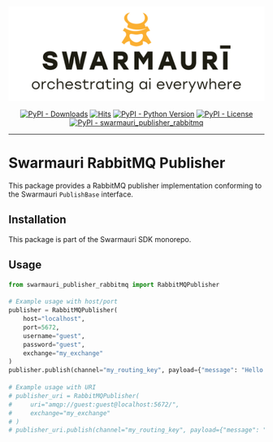 ![Swarmauri Logo](https://github.com/swarmauri/swarmauri-sdk/blob/3d4d1cfa949399d7019ae9d8f296afba773dfb7f/assets/swarmauri.brand.theme.svg)

<p align="center">
    <a href="https://pypi.org/project/swarmauri_publisher_rabbitmq/">
        <img src="https://img.shields.io/pypi/dm/swarmauri_publisher_rabbitmq" alt="PyPI - Downloads"/></a>
    <a href="https://hits.sh/github.com/swarmauri/swarmauri-sdk/tree/master/pkgs/standards/swarmauri_publisher_rabbitmq/">
        <img alt="Hits" src="https://hits.sh/github.com/swarmauri/swarmauri-sdk/tree/master/pkgs/standards/swarmauri_publisher_rabbitmq.svg"/></a>
    <a href="https://pypi.org/project/swarmauri_publisher_rabbitmq/">
        <img src="https://img.shields.io/pypi/pyversions/swarmauri_publisher_rabbitmq" alt="PyPI - Python Version"/></a>
    <a href="https://pypi.org/project/swarmauri_publisher_rabbitmq/">
        <img src="https://img.shields.io/pypi/l/swarmauri_publisher_rabbitmq" alt="PyPI - License"/></a>
    <a href="https://pypi.org/project/swarmauri_publisher_rabbitmq/">
        <img src="https://img.shields.io/pypi/v/swarmauri_publisher_rabbitmq?label=swarmauri_publisher_rabbitmq&color=green" alt="PyPI - swarmauri_publisher_rabbitmq"/></a>

</p>

---

# Swarmauri RabbitMQ Publisher

This package provides a RabbitMQ publisher implementation conforming to the Swarmauri `PublishBase` interface.

## Installation

This package is part of the Swarmauri SDK monorepo.

## Usage

```python
from swarmauri_publisher_rabbitmq import RabbitMQPublisher

# Example usage with host/port
publisher = RabbitMQPublisher(
    host="localhost",
    port=5672,
    username="guest",
    password="guest",
    exchange="my_exchange"
)
publisher.publish(channel="my_routing_key", payload={"message": "Hello RabbitMQ!"})

# Example usage with URI
# publisher_uri = RabbitMQPublisher(
#     uri="amqp://guest:guest@localhost:5672/",
#     exchange="my_exchange"
# )
# publisher_uri.publish(channel="my_routing_key", payload={"message": "Hello via URI!"})
```